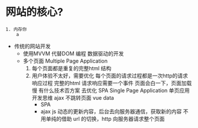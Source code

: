 # 网站的核心?
    1. 内存你
        a

- 传统的网站开发
    - 使用MVVM 代替DOM 编程
        数据驱动的开发
    - 多个页面  Multiple Page Application
        1. 每个页面都是重复的完整html 结构
        2. 用户体验不太好，需要优化
            每个页面的请求过程都是一次http的请求响应过程
            完整的html
            请求响应需要一个事件  页面会白一下，页面加载慢
            有什么技术否方案  去优化
            SPA Single Page Application
            单页应用开发思维
            ajax  不跳转页面   vue data
            - SPA
            - ajax  js 动态的更新内容，后台去向服务器通信，获取新的内容
                不用单纯的借助 url 的切换，http 向服务器请求整个页面
